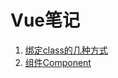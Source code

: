#   Vue笔记
<ol>
  <li><a href="https://cgl-dong.github.io/Vue/bind-class.html">绑定class的几种方式</a></li>
  <li><a href="https://cgl-dong.github.io/Vue/Component组件.html">组件Component</a></li>
  <ol>
